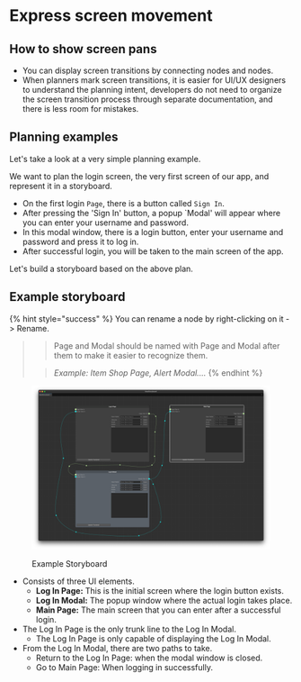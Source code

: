 # Express screen movement

## How to show screen pans

* You can display screen transitions by connecting nodes and nodes.
* When planners mark screen transitions, it is easier for UI/UX designers to understand the planning intent, developers do not need to organize the screen transition process through separate documentation, and there is less room for mistakes.

## Planning examples

Let's take a look at a very simple planning example.

We want to plan the login screen, the very first screen of our app, and represent it in a storyboard.

* On the first login `Page`, there is a button called `Sign In`.
* After pressing the 'Sign In' button, a popup `Modal' will appear where you can enter your username and password.
* In this modal window, there is a login button, enter your username and password and press it to log in.
* After successful login, you will be taken to the main screen of the app.

Let's build a storyboard based on the above plan.

## Example storyboard

{% hint style="success" %}
You can rename a node by right-clicking on it -> Rename.

> > Page and Modal should be named with Page and Modal after them to make it easier to recognize them.
>
> > _Example: Item Shop Page, Alert Modal...._
{% endhint %}

<figure><img src="../../../.gitbook/assets/Storyboard1.png" alt=""><figcaption><p>Example Storyboard</p></figcaption></figure>

* Consists of three UI elements.
  * **Log In Page:** This is the initial screen where the login button exists.
  * **Log In Modal:** The popup window where the actual login takes place.
  * **Main Page:** The main screen that you can enter after a successful login.
* The Log In Page is the only trunk line to the Log In Modal.
  * The Log In Page is only capable of displaying the Log In Modal.
* From the Log In Modal, there are two paths to take.
  * Return to the Log In Page: when the modal window is closed.
  * Go to Main Page: When logging in successfully.
